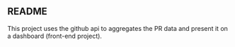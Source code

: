 ## README

This project uses the github api to aggregates the PR data and present it on a dashboard (front-end project).
